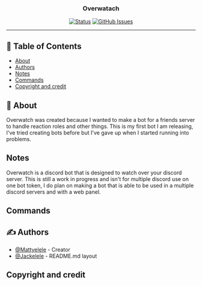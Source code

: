 <h3 align="center">Overwatach</h3>
<div align="center">

[![Status](https://img.shields.io/badge/status-active-success.svg)]()
[![GitHub Issues](https://img.shields.io/github/issues/Mattyelele/Overwatch)](https://img.shields.io/github/issues/Mattyelele/Overwatch)
</div>

---

## 📝 Table of Contents

- [About](#about)
- [Authors](#authors)
- [Notes](#Notes)
- [Commands](#Commands)
- [Copyright and credit](#Copyright)

## 🧐 About <a name = "about"></a>

Overwatch was created because I wanted to make a bot for a friends server to handle reaction roles and other things. This is my first bot I am releasing, I've tried creating bots before but I've gave up when I started running into problems.


## Notes <a name = "Notes"></a>

Overwatch is a discord bot that is designed to watch over your discord server. This is still a work in progress and isn't for multiple discord use on one bot token, I do plan on making a bot that is able to be used in a multiple discord servers and with a web panel. 

## Commands <a name = "Commands"></a>


## ✍️ Authors <a name = "authors"></a>

- [@Mattyelele](https://github.com/Mattyelele) - Creator
- [@Jackelele](https://github.com/Jackelele) - README.md layout

## Copyright and credit <a name = "Copyright"></a>

